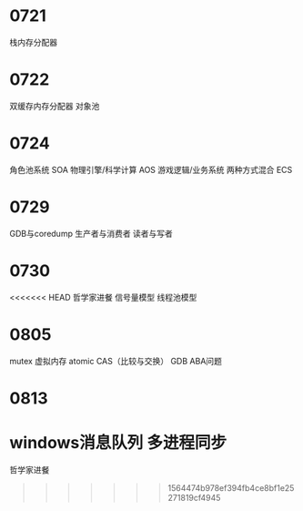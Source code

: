 # 0721
栈内存分配器

# 0722
双缓存内存分配器
对象池

# 0724
角色池系统
SOA 物理引擎/科学计算
AOS 游戏逻辑/业务系统
两种方式混合
ECS

# 0729
GDB与coredump
生产者与消费者
读者与写者

# 0730
<<<<<<< HEAD
哲学家进餐
信号量模型
线程池模型

# 0805
mutex
虚拟内存
atomic
CAS（比较与交换）
GDB
ABA问题

# 0813
windows消息队列
多进程同步
=======
哲学家进餐
>>>>>>> 1564474b978ef394fb4ce8bf1e25271819cf4945
